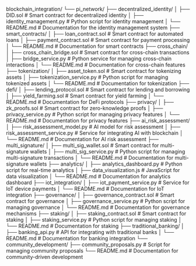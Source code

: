 blockchain_integration/
└── pi_network/
    ├── decentralized_identity/
    │   ├── DID.sol                  # Smart contract for decentralized identity
    │   ├── identity_management.py    # Python script for identity management
    │   └── README.md                 # Documentation for the identity management system
    ├── smart_contracts/
    │   ├── loan_contract.sol         # Smart contract for automated loans
    │   ├── payment_contract.sol       # Smart contract for payment processing
    │   └── README.md                 # Documentation for smart contracts
    ├── cross_chain/
    │   ├── cross_chain_bridge.sol     # Smart contract for cross-chain transactions
    │   ├── bridge_service.py          # Python service for managing cross-chain interactions
    │   └── README.md                  # Documentation for cross-chain features
    ├── tokenization/
    │   ├── asset_token.sol            # Smart contract for tokenizing assets
    │   ├── tokenization_service.py     # Python script for managing tokenized assets
    │   └── README.md                  # Documentation for tokenization
    ├── defi/
    │   ├── lending_protocol.sol        # Smart contract for lending and borrowing
    │   ├── yield_farming.sol           # Smart contract for yield farming
    │   └── README.md                  # Documentation for DeFi protocols
    ├── privacy/
    │   ├── zk_proofs.sol               # Smart contract for zero-knowledge proofs
    │   ├── privacy_service.py          # Python script for managing privacy features
    │   └── README.md                  # Documentation for privacy features
    ├── ai_risk_assessment/
    │   ├── risk_assessment_model.py    # AI model for risk assessment
    │   ├── risk_assessment_service.py   # Service for integrating AI with blockchain
    │   └── README.md                  # Documentation for AI risk assessment
    ├── multi_signature/
    │   ├── multi_sig_wallet.sol        # Smart contract for multi-signature wallets
    │   ├── multi_sig_service.py        # Python script for managing multi-signature transactions
    │   └── README.md                  # Documentation for multi-signature wallets
    ├── analytics/
    │   ├── analytics_dashboard.py      # Python script for real-time analytics
    │   ├── data_visualization.js       # JavaScript for data visualization
    │   └── README.md                  # Documentation for analytics dashboard
    ├── iot_integration/
    │   ├── iot_payment_service.py      # Service for IoT device payments
    │   └── README.md                  # Documentation for IoT integration
    ├── governance/
    │   ├── governance_contract.sol      # Smart contract for governance
    │   ├── governance_service.py        # Python script for managing governance
    │   └── README.md                  # Documentation for governance mechanisms
    ├── staking/
    │   ├── staking_contract.sol         # Smart contract for staking
    │   ├── staking_service.py           # Python script for managing staking
    │   └── README.md                  # Documentation for staking
    ├── traditional_banking/
    │   ├── banking_api.py              # API for integrating with traditional banks
    │   └── README.md                  # Documentation for banking integration
    └── community_development/
        ├── community_proposals.py      # Script for managing community proposals
        └── README.md                  # Documentation for community-driven development
